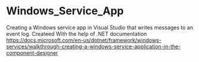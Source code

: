 # Windows_Service_App

Creating a Windows service app in Visual Studio that writes messages to an event log.
Createed With the help of .NET documentation  
https://docs.microsoft.com/en-us/dotnet/framework/windows-services/walkthrough-creating-a-windows-service-application-in-the-component-designer
